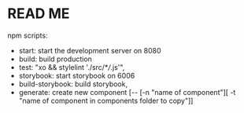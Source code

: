# READ ME

npm scripts:

- start: start the development server on 8080
- build: build production
- test: "xo && stylelint './src/\*_/_.js'",
- storybook: start storybook on 6006
- build-storybook: build storybook,
- generate: create new component [-- [-n "name of component"][ -t "name of component in components folder to copy"]]
